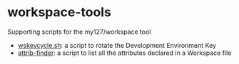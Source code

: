 # workspace-tools
Supporting scripts for the my127/workspace tool

* [wskeycycle.sh](wskeycycle/): a script to rotate the Development Environment Key 
* [attrib-finder](attrib-finder/): a script to list all the attributes declared in a Workspace file
